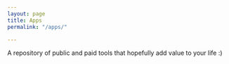 ```yaml
---
layout: page
title: Apps
permalink: "/apps/"

---
```


A repository of public and paid tools that hopefully add value to your life :)
